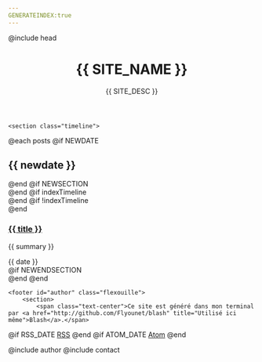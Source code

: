 ```yaml
---
GENERATEINDEX:true
---
```

<!DOCTYPE html>
<html>
<head>
@include head
<title>{{ SITE_NAME }}</title>
</head>
<body>
<main class="container">
	<header>
	<h1><i class="fa fa-hand-spock-o fa-flip-horizontal"></i> {{ SITE_NAME }}</h1>
	{{ SITE_DESC }}
	</header>

	<section class="timeline">
@each posts
@if NEWDATE
		<h2>{{ newdate }}</h2>
@end
@if NEWSECTION
		<section>
@end
@if indexTimeline
			<article class="{{ indexTimeline }}">
@end
@if !indexTimeline
			<article>
@end
				<h3><a href="{{ id }}.html">{{ title }}</a></h2>
				<p>{{ summary }}</p>
				<time>{{ date }}</time>
			</article>
@if NEWENDSECTION
		</section>
@end
@end
	</section>

	<footer id="author" class="flexouille">
		<section>
			<span class="text-center">Ce site est généré dans mon terminal par <a href="http://github.com/Flyounet/blash" title="Utilisé ici même">Blash</a>.</span>
@if RSS_DATE
			<span class="text-center"><i class="fa-li fa fa-rss"></i><a href="rss.xml">RSS</a></span>
@end
@if ATOM_DATE
			<span class="text-center"><i class="fa-li fa fa-rss"></i><a href="atom.xml">Atom</a></span>
@end
		</section>
		<section>
@include author
@include contact
		</section>
	</footer>
</main>
</body>
</html>
